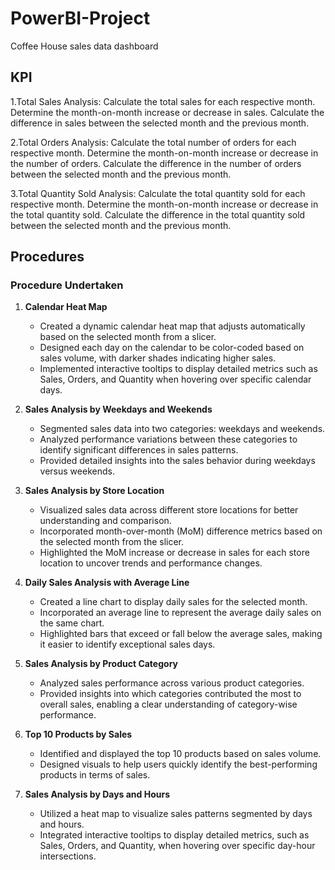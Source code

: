 # PowerBI-Project
Coffee House sales data dashboard
## KPI
1.Total Sales Analysis:
Calculate the total sales for each respective month.
Determine the month-on-month increase or decrease in sales.
Calculate the difference in sales between the selected month and the previous month.

2.Total Orders Analysis:
Calculate the total number of orders for each respective month.
Determine the month-on-month increase or decrease in the number of orders.
Calculate the difference in the number of orders between the selected month and the previous month.

3.Total Quantity Sold Analysis:
Calculate the total quantity sold for each respective month.
Determine the month-on-month increase or decrease in the total quantity sold.
Calculate the difference in the total quantity sold between the selected month and the previous month.

## Procedures
### Procedure Undertaken

1. **Calendar Heat Map**  
   - Created a dynamic calendar heat map that adjusts automatically based on the selected month from a slicer.  
   - Designed each day on the calendar to be color-coded based on sales volume, with darker shades indicating higher sales.  
   - Implemented interactive tooltips to display detailed metrics such as Sales, Orders, and Quantity when hovering over specific calendar days.  

2. **Sales Analysis by Weekdays and Weekends**  
   - Segmented sales data into two categories: weekdays and weekends.  
   - Analyzed performance variations between these categories to identify significant differences in sales patterns.  
   - Provided detailed insights into the sales behavior during weekdays versus weekends.  

3. **Sales Analysis by Store Location**  
   - Visualized sales data across different store locations for better understanding and comparison.  
   - Incorporated month-over-month (MoM) difference metrics based on the selected month from the slicer.  
   - Highlighted the MoM increase or decrease in sales for each store location to uncover trends and performance changes.  

4. **Daily Sales Analysis with Average Line**  
   - Created a line chart to display daily sales for the selected month.  
   - Incorporated an average line to represent the average daily sales on the same chart.  
   - Highlighted bars that exceed or fall below the average sales, making it easier to identify exceptional sales days.  

5. **Sales Analysis by Product Category**  
   - Analyzed sales performance across various product categories.  
   - Provided insights into which categories contributed the most to overall sales, enabling a clear understanding of category-wise performance.  

6. **Top 10 Products by Sales**  
   - Identified and displayed the top 10 products based on sales volume.  
   - Designed visuals to help users quickly identify the best-performing products in terms of sales.  

7. **Sales Analysis by Days and Hours**  
   - Utilized a heat map to visualize sales patterns segmented by days and hours.  
   - Integrated interactive tooltips to display detailed metrics, such as Sales, Orders, and Quantity, when hovering over specific day-hour intersections.  
